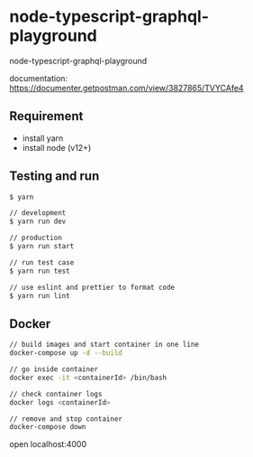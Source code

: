 # node-typescript-graphql-playground

node-typescript-graphql-playground

documentation: <https://documenter.getpostman.com/view/3827865/TVYCAfe4>

## Requirement

- install yarn
- install node (v12+)

## Testing and run

```zsh
$ yarn

// development
$ yarn run dev

// production
$ yarn run start

// run test case
$ yarn run test

// use eslint and prettier to format code
$ yarn run lint
```

## Docker

```zsh
// build images and start container in one line
docker-compose up -d --build

// go inside container
docker exec -it <containerId> /bin/bash

// check container logs
docker logs <containerId>

// remove and stop container
docker-compose down
```

open localhost:4000
